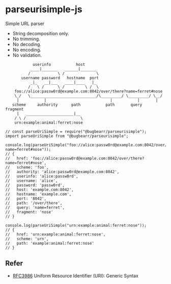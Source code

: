 # parseurisimple-js

Simple URL parser

- String decomposition only.
- No trimming.
- No decoding.
- No encoding.
- No validation.

```
            userinfo           host
           ____|_______   ______|_______
          /            \ /              \
       username password   hostname  port
           _|_   __|___   ____|____   |_
          /   \ /      \ /         \ /  \
    foo://alice:passw0rd@example.com:8042/over/there?name=ferret#nose
    \_/   \_____________________________/\_________/ \_________/ \__/
     |           |                            |           |       |
   scheme     authority      path           path       query   fragment
     |   _____________________|__
    / \ /                        \
    urn:example:animal:ferret:nose
```

```
// const parseUriSimple = require("@bugbearr/parseurisimple");
import parseUriSimple from "@bugbearr/parseurisimple";

console.log(parseUriSimple("foo://alice:passw0rd@example.com:8042/over/there?name=ferret#nose"));
// {
//   href: 'foo://alice:passw0rd@example.com:8042/over/there?name=ferret#nose',
//   scheme: 'foo',
//   authority: 'alice:passw0rd@example.com:8042',
//   userinfo: 'alice:passw0rd',
//   username: 'alice',
//   password: 'passw0rd',
//   host: 'example.com:8042',
//   hostname: 'example.com',
//   port: '8042',
//   path: '/over/there',
//   query: 'name=ferret',
//   fragment: 'nose'
// }

console.log(parseUriSimple("urn:example:animal:ferret:nose"));
// {
//   href: 'urn:example:animal:ferret:nose',
//   scheme: 'urn',
//   path: 'example:animal:ferret:nose'
// }
```

## Refer
- [RFC3986](https://www.rfc-editor.org/rfc/rfc3986.html) Uniform Resource Identifier (URI): Generic Syntax
